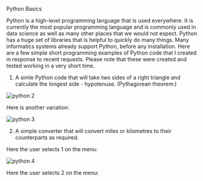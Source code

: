 
Python Basics

Python is a high-level programming language that is used everywhere. It is currently the most popular programming language and is commonly used in data science as well as many other places that we would not expect.
Python has a huge set of libraries that is helpful to quickly do many things. Many informatics systems already support Python, before any installation.
Here are a few simple short programming examples of Python code that I created in response to recent requests. Please note that these were created and tested working in a very short time.


1.	A simle Python code that will take two sides of a right triangle and calculate the longest side - hypotenuse. (Pythagorean theorem:)

![python 2](https://github.com/DanielMitchell45/Python_Exercises_19thSeptember23/assets/65592585/cfd37c6c-8c55-4f99-9099-73e01546f51b)

Here is another variation:

![python 3](https://github.com/DanielMitchell45/Python_Exercises_19thSeptember23/assets/65592585/bc884334-ffb0-45ad-a32c-9e68adcfc78c)

2.	A simple converter that will convert miles or kilometres to their counterparts as required.

   Here the user selects 1 on the menu:

![python 4](https://github.com/DanielMitchell45/Python_Exercises_19thSeptember23/assets/65592585/09e8ca1b-8cae-48ef-bf4d-564d9d61226d)

  Here the user selects 2 on the menu:

  

